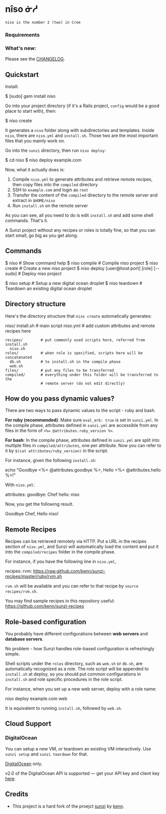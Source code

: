 # nîso ᓃᓱ

    niso is the number 2 (two) in Cree

### Requirements

### What's new:

Please see the [CHANGELOG](https://github.com/dakotalightning/sunzi/blob/master/CHANGELOG.md).

## Quickstart

Install:

  $ [sudo] gem install niso

Go into your project directory (if it's a Rails project, `config` would be a good place to start with), then:

  $ niso create

It generates a `niso` folder along with subdirectories and templates. Inside `niso`, there are `niso.yml` and `install.sh`. Those two are the most important files that you mainly work on.

Go into the `sunzi` directory, then run `niso deploy`:

  $ cd niso
  $ niso deploy example.com

Now, what it actually does is:

1. Compile `niso.yml` to generate attributes and retrieve remote recipes, then copy files into the `compiled` directory
1. SSH to `example.com` and login as `root`
1. Transfer the content of the `compiled` directory to the remote server and extract in `$HOME/niso`
1. Run `install.sh` on the remote server

As you can see, all you need to do is edit `install.sh` and add some shell commands. That's it.

A Sunzi project without any recipes or roles is totally fine, so that you can start small, go big as you get along.

## Commands

  $ niso                                           # Show command help
  $ niso compile                                   # Compile niso project
  $ niso create                                    # Create a new niso project
  $ niso deploy [user@host:port] [role] [--sudo]   # Deploy niso project

  $ niso setup                                     # Setup a new digital ocean droplet
  $ niso teardown                                  # Teardown an existing digital ocean droplet

## Directory structure

Here's the directory structure that `niso create` automatically generates:

  niso/
    install.sh      # main script
    niso.yml        # add custom attributes and remote recipes here

    recipes/        # put commonly used scripts here, referred from install.sh
      niso.sh
    roles/          # when role is specified, scripts here will be concatenated
      db.sh         # to install.sh in the compile phase
      web.sh
    files/          # put any files to be transferred
    compiled/       # everything under this folder will be transferred to the
                    # remote server (do not edit directly)

## How do you pass dynamic values?

There are two ways to pass dynamic values to the script - ruby and bash.

**For ruby (recommended)**: Make sure `eval_erb: true` is set in `sunzi.yml`. In the compile phase, attributes defined in `sunzi.yml` are accessible from any files in the form of `<%= @attributes.ruby_version %>`.

**For bash**: In the compile phase, attributes defined in `sunzi.yml` are split into multiple files in `compiled/attributes`, one per attribute. Now you can refer to it by `$(cat attributes/ruby_version)` in the script.

For instance, given the following `install.sh`:

  echo "Goodbye <%= @attributes.goodbye %>, Hello <%= @attributes.hello %>!"

With `niso.yml`:

  attributes:
    goodbye: Chef
    hello: niso

Now, you get the following result.

  Goodbye Chef, Hello niso!

## Remote Recipes

Recipes can be retrieved remotely via HTTP. Put a URL in the recipes section of `niso.yml`, and Sunzi will automatically load the content and put it into the `compiled/recipes` folder in the compile phase.

For instance, if you have the following line in `niso.yml`,

  recipes:
    rvm: https://raw.github.com/kenn/sunzi-recipes/master/ruby/rvm.sh

`rvm.sh` will be available and you can refer to that recipe by `source recipes/rvm.sh`.

You may find sample recipes in this repository useful: https://github.com/kenn/sunzi-recipes

## Role-based configuration

You probably have different configurations between **web servers** and **database servers**.

No problem - how Sunzi handles role-based configuration is refreshingly simple.

Shell scripts under the `roles` directory, such as `web.sh` or `db.sh`, are automatically recognized as a role. The role script will be appended to `install.sh` at deploy, so you should put common configurations in `install.sh` and role specific procedures in the role script.

For instance, when you set up a new web server, deploy with a role name:

  niso deploy example.com web

It is equivalent to running `install.sh`, followed by `web.sh`.

## Cloud Support

### DigitalOcean
You can setup a new VM, or teardown an existing VM interactively. Use `sunzi setup` and `sunzi teardown` for that.

[DigitalOcean](https://www.digitalocean.com) only.

v2.0 of the DigitalOcean API is supported &mdash; get your API key and client key [here](https://cloud.digitalocean.com/api_access).

## Credits

- This project is a hard fork of the proejct [sunzi](https://github.com/kenn/sunzi) by [kenn](https://github.com/kenn).
